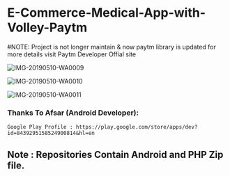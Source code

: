 # E-Commerce-Medical-App-with-Volley-Paytm
#NOTE: Project is not longer maintain & now paytm library is updated for more details visit Paytm Developer Offial site

![IMG-20190510-WA0009](https://user-images.githubusercontent.com/46309253/58068593-8d340280-7baf-11e9-972f-3e8bd955dee4.jpg)

![IMG-20190510-WA0010](https://user-images.githubusercontent.com/46309253/58068594-8dcc9900-7baf-11e9-96d4-22ab6979f735.jpg)

![IMG-20190510-WA0011](https://user-images.githubusercontent.com/46309253/58068592-8d340280-7baf-11e9-895e-68407f3cf10b.jpg)


### Thanks To Afsar (Android Developer):
    Google Play Profile : https://play.google.com/store/apps/dev?id=8439295158524900814&hl=en

## Note : Repositories Contain Android and PHP Zip file.  
